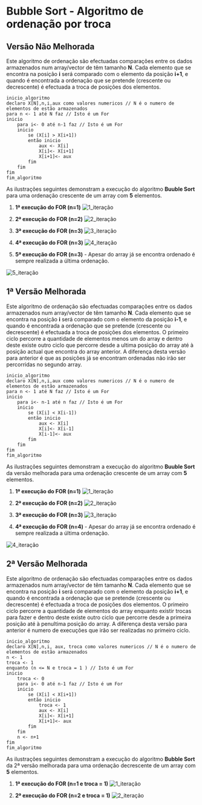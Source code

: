 # Bubble Sort - Algoritmo de ordenação por troca

## Versão Não Melhorada

Este algoritmo de ordenação são efectuadas comparações entre os dados armazenados num array/vector de têm tamanho **N**. 
Cada elemento que se encontra na posição **i** será comparado com o elemento da posição **i+1**, e quando é encontrada a ordenação que se pretende (crescente ou decrescente) é efectuada a troca de posições dos elementos.

```pseudocode
inicio_algoritmo
declaro X[N],n,i,aux como valores numericos // N é o numero de elementos de estão armazenados
para n <- 1 até N faz // Isto é um For
inicio
    para i<- 0 até n-1 faz // Isto é um For
    inicio
        se (X[i] > X[i+1])
        então inicio
            aux <- X[i]
            X[i]<- X[i+1]
            X[i+1]<- aux
        fim
    fim
fim
fim_algoritmo
```
As ilustrações seguintes demonstram a execução do algoritmo **Buuble Sort** para uma ordenação crescente de um array com __5__ elementos.

1. **1ª execução do FOR (n=1)**
![1_iteração](../images/algoritmos/bubble_sort_1_iteração.png)

1. **2ª execução do FOR (n=2)**
![2_iteração](../images/algoritmos/bubble_sort_2_iteração.png)

1. **3ª execução do FOR (n=3)**
![3_iteração](../images/algoritmos/bubble_sort_3_iteração.png)

1. **4ª execução do FOR (n=3)**
![4_iteração](../images/algoritmos/bubble_sort_4_iteração.png)

1. **5ª execução do FOR (n=3)** - Apesar do array já se encontra ordenado é sempre realizada a última ordenação.

![5_iteração](../images/algoritmos/bubble_sort_5_iteração.png)

## 1ª Versão Melhorada

Este algoritmo de ordenação são efectuadas comparações entre os dados armazenados num array/vector de têm tamanho **N**. 
Cada elemento que se encontra na posição **i** será comparado com o elemento da posição **i-1**, e quando é encontrada a ordenação que se pretende (crescente ou decrescente) é efectuada a troca de posições dos elementos. 
O primeiro ciclo percorre a quantidade de elementos menos um do array e dentro deste existe outro ciclo que percorre desde a ultima posição do array até à posição actual que encontra do array anterior.
A diferença desta versão para anterior é que as posições já se encontram ordenadas não irão ser percorridas no segundo array.

```pseudocode
inicio_algoritmo
declaro X[N],n,i,aux como valores numericos // N é o numero de elementos de estão armazenados
para n <- 1 até N faz // Isto é um For
inicio
    para i<- n-1 até n faz // Isto é um For
    inicio
        se (X[i] < X[i-1])
        então inicio
            aux <- X[i]
            X[i]<- X[i-1]
            X[i-1]<- aux
        fim
    fim
fim
fim_algoritmo
```
As ilustrações seguintes demonstram a execução do algoritmo **Buuble Sort** da versão melhorada para uma ordenação crescente de um array com __5__ elementos.

1. **1ª execução do FOR (n=1)**
![1_iteração](../images/algoritmos/bubble_sort_v1_1_iteração.png)

1. **2ª execução do FOR (n=2)**
![2_iteração](../images/algoritmos/bubble_sort_v1_2_iteração.png)

1. **3ª execução do FOR (n=3)**
![3_iteração](../images/algoritmos/bubble_sort_v1_3_iteração.png)

1. **4ª execução do FOR (n=4)** - Apesar do array já se encontra ordenado é sempre realizada a última ordenação.

![4_iteração](../images/algoritmos/bubble_sort_v1_4_iteração.png)

## 2ª Versão Melhorada

Este algoritmo de ordenação são efectuadas comparações entre os dados armazenados num array/vector de têm tamanho **N**. 
Cada elemento que se encontra na posição **i** será comparado com o elemento da posição **i+1**, e quando é encontrada a ordenação que se pretende (crescente ou decrescente) é efectuada a troca de posições dos elementos. 
O primeiro ciclo percorre a quantidade de elementos do array enquanto existir trocas para fazer e dentro deste existe outro ciclo que percorre desde a primeira posição até à penultima posição do array.
A diferença desta versão para anterior é numero de execuções que irão ser realizadas no primeiro ciclo.

```pseudocode
inicio_algoritmo
declaro X[N],n,i, aux, troca como valores numericos // N é o numero de elementos de estão armazenados
n <- 1
troca <- 1
enquanto (n <= N e troca = 1 ) // Isto é um For
inicio
    troca <- 0
    para i<- 0 até n-1 faz // Isto é um For
    inicio
        se (X[i] < X[i+1])
        então inicio
            troca <- 1
            aux <- X[i]
            X[i]<- X[i+1]
            X[i+1]<- aux
        fim
    fim
    n <- n+1
fim
fim_algoritmo
```
As ilustrações seguintes demonstram a execução do algoritmo **Bubble Sort** da 2ª versão melhorada para uma ordenação decrescente de um array com __5__ elementos.

1. **1ª execução do FOR (n=1 e troca = 1)**
![1_iteração](../images/algoritmos/bubble_sort_v2_1_iteração.png)

1. **2ª execução do FOR (n=2 e troca = 1)**
![2_iteração](../images/algoritmos/bubble_sort_v2_2_iteração.png)
 
